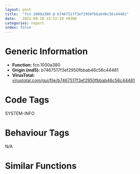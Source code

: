 ```yaml
---
layout: post
title:  "fcn.1000a380 @ b7467517f3ef2950fbbab46c56c44481"
date:   2021-09-10 15:52:19 +0300
categories: report
index: false
---
```


# Generic Information
- **Function:** fcn.1000a380
- **Origin (md5):** b7467517f3ef2950fbbab46c56c44481
- **VirusTotal:** [virustotal.com/gui/file/b7467517f3ef2950fbbab46c56c44481][virustotal_ref]

# Code Tags
<span class="tag" id="SYSTEM-INFO">SYSTEM-INFO</span>


# Behaviour Tags
<span class="bhv-tag" id="na">N/A</span>

# Similar Functions
<script type="text/javascript" src="https://www.gstatic.com/charts/loader.js"></script>
<script type="text/javascript">

    google.charts.load('current', {'packages':['corechart']});
    google.charts.setOnLoadCallback(drawChart);

    function drawChart() {
    var data = new google.visualization.DataTable();
        data.addColumn('number', 'X');
        data.addColumn('number', 'Y');
        data.addColumn({type: 'string', role: 'tooltip', 'p': {'html': true}});
        data.addColumn({'type': 'string', 'role': 'style'});
        
        data.addRows([
    [-151.63958740234375, 38.3354377746582, '<b><a href="/report/fcn.1000a380@b7467517f3ef2950fbbab46c56c44481">fcn.1000a380</a><br>@b7467517f3ef2950fbbab46c56c44481</b><br>push esi<br>mov esi, ecx<br>call fcn.1000a3d3<br>mov eax, 0x10000000<br>mov dword[esi], 0x38<br>lea ecx, [esi+0x14]<br>mov dword[esi+8], eax<br>mov dword[esi+4], eax<br>mov dword[esi+0xc], 0xc00<br>mov dword[esi+0x10], 0x1001b74c<br>call fcn.10001360<br>test eax, eax<br>jns 0x1000a3cf<br>call dword[sym.imp.KERNEL32.dll_IsDebuggerPresent]<br>test eax, eax<br>je 0x1000a3c8<br>push str.ERROR_:_Unable_to_initialize_critical_section_in_CAtlBaseModule_n<br>call dword[sym.imp.KERNEL32.dll_OutputDebugStringW]<br>mov byte[0x10027c18], 1<br>mov eax, esi<br>pop esi<br>ret <br><eoc> ', 'point { fill-color: #e0440e; }'],
[115.26882934570312, -374.6978454589844, '<b><a href="/report/fcn.006056ff@52d540e8e13e0f0bbb8946b2363a382d">fcn.006056ff</a><br>@52d540e8e13e0f0bbb8946b2363a382d</b><br>push esi<br>mov esi, ecx<br>call fcn.00605752<br>mov eax, 0x540000<br>mov dword[esi], 0x38<br>lea ecx, [esi+0x14]<br>mov dword[esi+8], eax<br>mov dword[esi+4], eax<br>mov dword[esi+0xc], 0xc00<br>mov dword[esi+0x10], 0x6739dc<br>call fcn.005bc5b0<br>test eax, eax<br>jns 0x60574e<br>call dword[sym.imp.KERNEL32.dll_IsDebuggerPresent]<br>test eax, eax<br>je 0x605747<br>push str.ERROR_:_Unable_to_initialize_critical_section_in_CAtlBaseModule_n<br>call dword[sym.imp.KERNEL32.dll_OutputDebugStringW]<br>mov byte[0x6a2944], 1<br>mov eax, esi<br>pop esi<br>ret <br><eoc> ', 'null'],
[-287.9117736816406, -279.2983703613281, '<b><a href="/report/fcn.00423714@ba86269e5231930ee4def4088ddb8d19">fcn.00423714</a><br>@ba86269e5231930ee4def4088ddb8d19</b><br>push esi<br>mov esi, ecx<br>call fcn.00423767<br>mov eax, 0x400000<br>mov dword[esi], 0x38<br>lea ecx, [esi+0x14]<br>mov dword[esi+8], eax<br>mov dword[esi+4], eax<br>mov dword[esi+0xc], 0xc00<br>mov dword[esi+0x10], 0x43e990<br>call fcn.00401230<br>test eax, eax<br>jns 0x423763<br>call dword[sym.imp.KERNEL32.dll_IsDebuggerPresent]<br>test eax, eax<br>je 0x42375c<br>push str.ERROR_:_Unable_to_initialize_critical_section_in_CAtlBaseModule_n<br>call dword[sym.imp.KERNEL32.dll_OutputDebugStringW]<br>mov byte[0x44b740], 1<br>mov eax, esi<br>pop esi<br>ret <br><eoc> ', 'null'],
[-49.50747299194336, -187.38671875, '<b><a href="/report/fcn.0044eeb8@3dfcfb1d918b690c00de324bcfcdc082">fcn.0044eeb8</a><br>@3dfcfb1d918b690c00de324bcfcdc082</b><br>push esi<br>mov esi, ecx<br>call fcn.0044ef0b<br>mov eax, 0x400000<br>mov dword[esi], 0x38<br>lea ecx, [esi+0x14]<br>mov dword[esi+8], eax<br>mov dword[esi+4], eax<br>mov dword[esi+0xc], 0xc00<br>mov dword[esi+0x10], 0x459198<br>call fcn.0043b830<br>test eax, eax<br>jns 0x44ef07<br>call dword[sym.imp.KERNEL32.dll_IsDebuggerPresent]<br>test eax, eax<br>je 0x44ef00<br>push str.ERROR_:_Unable_to_initialize_critical_section_in_CAtlBaseModule_n<br>call dword[sym.imp.KERNEL32.dll_OutputDebugStringW]<br>mov byte[0x48da6c], 1<br>mov eax, esi<br>pop esi<br>ret <br><eoc> ', 'null'],
[-13.428556442260742, 283.3736877441406, '<b><a href="/report/fcn.0043b511@d96761eb00d2d97e2b6f5ffffed0b46a">fcn.0043b511</a><br>@d96761eb00d2d97e2b6f5ffffed0b46a</b><br>push esi<br>mov esi, ecx<br>call fcn.0043b564<br>mov eax, 0x400000<br>mov dword[esi], 0x38<br>lea ecx, [esi+0x14]<br>mov dword[esi+8], eax<br>mov dword[esi+4], eax<br>mov dword[esi+0xc], 0xc00<br>mov dword[esi+0x10], 0x4a2e14<br>call fcn.00420b84<br>test eax, eax<br>jns 0x43b560<br>call dword[sym.imp.KERNEL32.dll_IsDebuggerPresent]<br>test eax, eax<br>je 0x43b559<br>push str.ERROR_:_Unable_to_initialize_critical_section_in_CAtlBaseModule_n<br>call dword[sym.imp.KERNEL32.dll_OutputDebugStringW]<br>mov byte[0x4c6260], 1<br>mov eax, esi<br>pop esi<br>ret <br><eoc> ', 'null'],
[99.07838439941406, 25.944110870361328, '<b><a href="/report/fcn.10139c46@e5d49e0823e602f2ee948ac39d32c1eb">fcn.10139c46</a><br>@e5d49e0823e602f2ee948ac39d32c1eb</b><br>push esi<br>mov esi, ecx<br>call fcn.10139c99<br>mov eax, 0x10000000<br>mov dword[esi], 0x38<br>lea ecx, [esi+0x14]<br>mov dword[esi+8], eax<br>mov dword[esi+4], eax<br>mov dword[esi+0xc], 0xc00<br>mov dword[esi+0x10], 0x1017b274<br>call fcn.10001ad0<br>test eax, eax<br>jns 0x10139c95<br>call dword[sym.imp.KERNEL32.dll_IsDebuggerPresent]<br>test eax, eax<br>je 0x10139c8e<br>push str.ERROR_:_Unable_to_initialize_critical_section_in_CAtlBaseModule_n<br>call dword[sym.imp.KERNEL32.dll_OutputDebugStringW]<br>mov byte[0x101a547c], 1<br>mov eax, esi<br>pop esi<br>ret <br><eoc> ', 'null'],
[295.3127746582031, -154.026123046875, '<b><a href="/report/fcn.0047b47e@912f1d013a0d6151bc7a7cef6da1b2a0">fcn.0047b47e</a><br>@912f1d013a0d6151bc7a7cef6da1b2a0</b><br>push esi<br>mov esi, ecx<br>call fcn.0047b4d1<br>mov eax, 0x400000<br>mov dword[esi], 0x38<br>lea ecx, [esi+0x14]<br>mov dword[esi+8], eax<br>mov dword[esi+4], eax<br>mov dword[esi+0xc], 0xc00<br>mov dword[esi+0x10], 0x49d6c8<br>call fcn.0040a51e<br>test eax, eax<br>jns 0x47b4cd<br>call dword[sym.imp.KERNEL32.dll_IsDebuggerPresent]<br>test eax, eax<br>je 0x47b4c6<br>push str.ERROR_:_Unable_to_initialize_critical_section_in_CAtlBaseModule_n<br>call dword[sym.imp.KERNEL32.dll_OutputDebugStringW]<br>mov byte[0x4bdf48], 1<br>mov eax, esi<br>pop esi<br>ret <br><eoc> ', 'null'],
[-289.17803955078125, 269.0401916503906, '<b><a href="/report/fcn.005542ac@9c2b894b84f59672d8be2e984066f76f">fcn.005542ac</a><br>@9c2b894b84f59672d8be2e984066f76f</b><br>push esi<br>mov esi, ecx<br>call fcn.005542ff<br>mov eax, 0x400000<br>mov dword[esi], 0x38<br>lea ecx, [esi+0x14]<br>mov dword[esi+8], eax<br>mov dword[esi+4], eax<br>mov dword[esi+0xc], 0xe00<br>mov dword[esi+0x10], 0x5b2ac8<br>call fcn.0040c5a0<br>test eax, eax<br>jns 0x5542fb<br>call dword[sym.imp.KERNEL32.dll_IsDebuggerPresent]<br>test eax, eax<br>je 0x5542f4<br>push str.ERROR_:_Unable_to_initialize_critical_section_in_CAtlBaseModule_n<br>call dword[sym.imp.KERNEL32.dll_OutputDebugStringW]<br>mov byte[0x5e4130], 1<br>mov eax, esi<br>pop esi<br>ret <br><eoc> ', 'null'],
[373.6864013671875, 150.27883911132812, '<b><a href="/report/fcn.0047b47e@152885a790b99953ce23874f0947b7bd">fcn.0047b47e</a><br>@152885a790b99953ce23874f0947b7bd</b><br>push esi<br>mov esi, ecx<br>call fcn.0047b4d1<br>mov eax, 0x400000<br>mov dword[esi], 0x38<br>lea ecx, [esi+0x14]<br>mov dword[esi+8], eax<br>mov dword[esi+4], eax<br>mov dword[esi+0xc], 0xc00<br>mov dword[esi+0x10], 0x49d6c8<br>call fcn.0040a51e<br>test eax, eax<br>jns 0x47b4cd<br>call dword[sym.imp.KERNEL32.dll_IsDebuggerPresent]<br>test eax, eax<br>je 0x47b4c6<br>push str.ERROR_:_Unable_to_initialize_critical_section_in_CAtlBaseModule_n<br>call dword[sym.imp.KERNEL32.dll_OutputDebugStringW]<br>mov byte[0x4bdf48], 1<br>mov eax, esi<br>pop esi<br>ret <br><eoc> ', 'null'],
[280.9056091308594, 297.2945251464844, '<b><a href="/report/fcn.00404b24@fca52b995e756cff97168f6fef94b37d">fcn.00404b24</a><br>@fca52b995e756cff97168f6fef94b37d</b><br>push esi<br>mov esi, ecx<br>call fcn.00404b77<br>mov eax, 0x400000<br>mov dword[esi], 0x38<br>lea ecx, [esi+0x14]<br>mov dword[esi+8], eax<br>mov dword[esi+4], eax<br>mov dword[esi+0xc], 0xe00<br>mov dword[esi+0x10], 0x413110<br>call fcn.00401070<br>test eax, eax<br>jns 0x404b73<br>call dword[sym.imp.KERNEL32.dll_IsDebuggerPresent]<br>test eax, eax<br>je 0x404b6c<br>push str.ERROR_:_Unable_to_initialize_critical_section_in_CAtlBaseModule_n<br>call dword[sym.imp.KERNEL32.dll_OutputDebugStringW]<br>mov byte[0x41ca28], 1<br>mov eax, esi<br>pop esi<br>ret <br><eoc> ', 'null'],
[-400.40399169921875, -17.416357040405273, '<b><a href="/report/fcn.0047b47e@fb9b7d22bc1c143ac66b0575cbdd088d">fcn.0047b47e</a><br>@fb9b7d22bc1c143ac66b0575cbdd088d</b><br>push esi<br>mov esi, ecx<br>call fcn.0047b4d1<br>mov eax, 0x400000<br>mov dword[esi], 0x38<br>lea ecx, [esi+0x14]<br>mov dword[esi+8], eax<br>mov dword[esi+4], eax<br>mov dword[esi+0xc], 0xc00<br>mov dword[esi+0x10], 0x49d6c8<br>call fcn.0040a51e<br>test eax, eax<br>jns 0x47b4cd<br>call dword[sym.imp.KERNEL32.dll_IsDebuggerPresent]<br>test eax, eax<br>je 0x47b4c6<br>push str.ERROR_:_Unable_to_initialize_critical_section_in_CAtlBaseModule_n<br>call dword[sym.imp.KERNEL32.dll_OutputDebugStringW]<br>mov byte[0x4bdf48], 1<br>mov eax, esi<br>pop esi<br>ret <br><eoc> ', 'null'],

        ]);

    var options = {
        title: 'Similarity Plot',
        legend: 'none',
        colors: ['#dedbd9', '#e6693e', '#ec8f6e', '#f3b49f', '#f6c7b6'],
        tooltip: {isHtml: true, trigger: 'both'},
        explorer: {
        actions: ["dragToZoom", "rightClickToReset"],
        },
        chartArea: {
        width: '80%',
        height: '80%'
        },
        width: '100%',
        height: '100%'
    };

    var chart = new google.visualization.ScatterChart(document.getElementById('chart_div'));

    chart.draw(data, options);
    }
    
</script>


<div id="chart_div" style="width: 100%px; height: 100%;"></div>

# Disassembled Code
{% highlight nasm %}

push esi
mov esi, ecx
call fcn.1000a3d3
mov eax, 0x10000000
mov dword[esi], 0x38
lea ecx, [esi+0x14]
mov dword[esi+8], eax
mov dword[esi+4], eax
mov dword[esi+0xc], 0xc00
mov dword[esi+0x10], 0x1001b74c
call fcn.10001360
test eax, eax
jns 0x1000a3cf
call dword[sym.imp.KERNEL32.dll_IsDebuggerPresent]
test eax, eax
je 0x1000a3c8
push str.ERROR_:_Unable_to_initialize_critical_section_in_CAtlBaseModule_n
call dword[sym.imp.KERNEL32.dll_OutputDebugStringW]
mov byte[0x10027c18], 1
mov eax, esi
pop esi
ret

{% endhighlight %}

[virustotal_ref]: https://www.virustotal.com/gui/file/b7467517f3ef2950fbbab46c56c44481